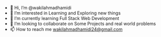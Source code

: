 - 👋 Hi, I’m @wakilahmadhamidi
- 👀 I’m interested in Learning and Exploring new things
- 🌱 I’m currently learning Full Stack Web Development
- 💞️ I’m looking to collaborate on Some Projects and real world problems
- 📫 How to reach me wakilahmadhamidi24@gmail.com

<!---
wakilahmadhamidi/wakilahmadhamidi is a ✨ special ✨ repository because its `README.md` (this file) appears on your GitHub profile.
You can click the Preview link to take a look at your changes.
--->
